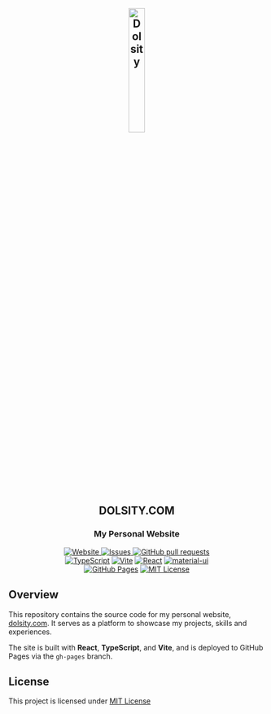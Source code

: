 <section align="center">
    <h1 align="center">
        <br>
            <a href="https://dolsity.com"><img width="25%" src="https://avatars.githubusercontent.com/u/84829249" alt="Dolsity"></a>
        <br>
            DOLSITY.COM
        <br>
    </h1>
    <h3>My Personal Website</h3>
</section>

<section align="center">
    <a href="https://dolsity.com/">
        <img alt="Website" src="https://img.shields.io/website?down_message=Offline&label=dolsity.com&up_color=bright-green&up_message=Online&url=https%3A%2F%2Fdolsity.com">
    </a>
    <a href="https://github.com/dolsity/dolsity.com/issues">
        <img alt="Issues" src="https://img.shields.io/github/issues/dolsity/dolsity.com?color=0088ff" />
    </a>
    <a href="https://github.com/dolsity/dolsity.com/pulls">
        <img alt="GitHub pull requests" src="https://img.shields.io/github/issues-pr/dolsity/dolsity.com?color=0088ff" />
    </a>
    <br />
    <a href="#"><img alt="TypeScript" src="https://img.shields.io/badge/TypeScript-007ACC.svg?logo=typescript&logoColor=white"></a>
    <a href="#"><img alt="Vite" src="https://img.shields.io/badge/Vite-646CFF.svg?logo=vite&logoColor=white"></a>
    <a href="#"><img alt="React" src="https://img.shields.io/badge/React-149ECA.svg?logo=react&logoColor=white"></a>
    <a href="#"><img alt="material-ui" src="https://img.shields.io/badge/material--ui-0081CB.svg?logo=mui&logoColor=white"></a>
    <br />
    <a href="#"><img alt="GitHub Pages" src="https://img.shields.io/badge/GitHub%20Pages-181717.svg?logo=github&logoColor=white"></a>
    <a href="/LICENSE"><img alt="MIT License" src="https://img.shields.io/badge/License-MIT-yellow.svg"></a>
</section>

## Overview

This repository contains the source code for my personal website, [dolsity.com](https://dolsity.com). It serves as a platform to showcase my projects, skills and experiences.

The site is built with **React**, **TypeScript**, and **Vite**, and is deployed to GitHub Pages via the `gh-pages` branch.

## License

This project is licensed under [MIT License](./LICENSE.txt)
